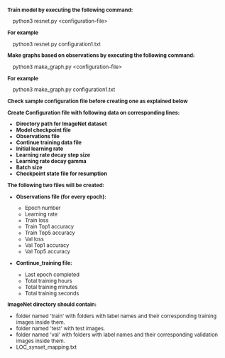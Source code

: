 <small>

**Train model by executing the following command:**

&emsp;python3 resnet.py \<configuration-file\>

**For example**

&emsp;python3 resnet.py configuration1.txt

**Make graphs based on observations by executing the following command:**

&emsp;python3 make_graph.py \<configuration-file\>

**For example**

&emsp;python3 make_graph.py configuration1.txt

**Check sample configuration file before creating one as explained below**

**Create Configuration file with following data on corresponding lines:**

- **Directory path for ImageNet dataset**
- **Model checkpoint file**
- **Observations file**
- **Continue training data file** 
- **Initial learning rate** 
- **Learning rate decay step size** 
- **Learning rate decay gamma** 
- **Batch size** 
- **Checkpoint state file for resumption** 

**The following two files will be created:**

- **Observations file (for every epoch):**
  - Epoch number
  - Learning rate
  - Train loss
  - Train Top1 accuracy
  - Train Top5 accuracy
  - Val loss
  - Val Top1 accuracy
  - Val Top5 accuracy

- **Continue_training file:**
  - Last epoch completed
  - Total training hours
  - Total training minutes
  - Total training seconds

**ImageNet directory should contain:**

- folder named 'train' with folders with label names and their corresponding training images inside them.
- folder named 'test' with test images.
- folder named 'val' with folders with label names and their corresponding validation images inside them.
- LOC_synset_mapping.txt

</small>
